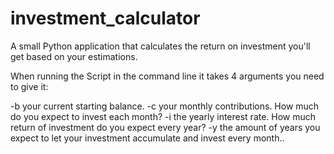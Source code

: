 # investment_calculator
A small Python application that calculates the return on investment you'll get based on your estimations.

When running the Script in the command line it takes 4 arguments you need to give it:

-b your current starting balance.
-c your monthly contributions. How much do you expect to invest each month? 
-i the yearly interest rate. How much return of investment do you expect every year?
-y the amount of years you expect to let your investment accumulate and invest every month..

